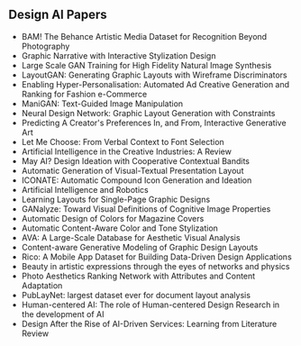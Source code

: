 <h2> Design AI Papers </h2>


<ul>

                             

 <li><a target="_blank" href="https://github.com/manjunath5496/Design-AI-Papers/blob/master/g(1).pdf" style="text-decoration:none;">BAM! The Behance Artistic Media Dataset for Recognition Beyond Photography</a></li>

 <li><a target="_blank" href="https://github.com/manjunath5496/Design-AI-Papers/blob/master/g(2).pdf" style="text-decoration:none;">Graphic Narrative with Interactive Stylization Design</a></li>

<li><a target="_blank" href="https://github.com/manjunath5496/Design-AI-Papers/blob/master/g(3).pdf" style="text-decoration:none;">Large Scale GAN Training for High Fidelity Natural Image Synthesis</a></li>
 <li><a target="_blank" href="https://github.com/manjunath5496/Design-AI-Papers/blob/master/g(4).pdf" style="text-decoration:none;"> LayoutGAN: Generating Graphic Layouts with Wireframe Discriminators</a></li>                              
<li><a target="_blank" href="https://github.com/manjunath5496/Design-AI-Papers/blob/master/g(5).pdf" style="text-decoration:none;"> Enabling Hyper-Personalisation: Automated Ad Creative Generation and Ranking for Fashion e-Commerce</a></li>
<li><a target="_blank" href="https://github.com/manjunath5496/Design-AI-Papers/blob/master/g(6).pdf" style="text-decoration:none;">ManiGAN: Text-Guided Image Manipulation</a></li>
 <li><a target="_blank" href="https://github.com/manjunath5496/Design-AI-Papers/blob/master/g(7).pdf" style="text-decoration:none;">Neural Design Network: Graphic Layout
Generation with Constraints</a></li>

 <li><a target="_blank" href="https://github.com/manjunath5496/Design-AI-Papers/blob/master/g(8).pdf" style="text-decoration:none;"> Predicting A Creator's Preferences In, and From, Interactive Generative Art </a></li>
   <li><a target="_blank" href="https://github.com/manjunath5496/Design-AI-Papers/blob/master/g(9).pdf" style="text-decoration:none;">Let Me Choose: From Verbal Context to Font Selection</a></li>
  
   
 <li><a target="_blank" href="https://github.com/manjunath5496/Design-AI-Papers/blob/master/g(10).pdf" style="text-decoration:none;">Artificial Intelligence in the Creative Industries: A Review </a></li>                              
<li><a target="_blank" href="https://github.com/manjunath5496/Design-AI-Papers/blob/master/g(11).pdf" style="text-decoration:none;">May AI?
Design Ideation with Cooperative Contextual Bandits</a></li>
<li><a target="_blank" href="https://github.com/manjunath5496/Design-AI-Papers/blob/master/g(12).pdf" style="text-decoration:none;">Automatic Generation of Visual-Textual Presentation Layout</a></li>
<li><a target="_blank" href="https://github.com/manjunath5496/Design-AI-Papers/blob/master/g(13).pdf" style="text-decoration:none;">ICONATE:
Automatic Compound Icon Generation and Ideation</a></li>

<li><a target="_blank" href="https://github.com/manjunath5496/Design-AI-Papers/blob/master/g(14).pdf" style="text-decoration:none;">Artificial Intelligence and Robotics</a></li>
                              
<li><a target="_blank" href="https://github.com/manjunath5496/Design-AI-Papers/blob/master/g(15).pdf" style="text-decoration:none;">Learning Layouts for Single-Page Graphic
Designs</a></li>

<li><a target="_blank" href="https://github.com/manjunath5496/Design-AI-Papers/blob/master/g(16).pdf" style="text-decoration:none;">GANalyze: Toward Visual Definitions of Cognitive Image Properties</a></li>

  <li><a target="_blank" href="https://github.com/manjunath5496/Design-AI-Papers/blob/master/g(17).pdf" style="text-decoration:none;">Automatic Design of Colors for Magazine Covers </a></li>   
  
<li><a target="_blank" href="https://github.com/manjunath5496/Design-AI-Papers/blob/master/g(18).pdf" style="text-decoration:none;">Automatic Content-Aware Color and Tone Stylization</a></li> 

  
<li><a target="_blank" href="https://github.com/manjunath5496/Design-AI-Papers/blob/master/g(19).pdf" style="text-decoration:none;">AVA: A Large-Scale Database for Aesthetic Visual Analysis</a></li> 

<li><a target="_blank" href="https://github.com/manjunath5496/Design-AI-Papers/blob/master/g(20).pdf" style="text-decoration:none;">Content-aware Generative Modeling of Graphic Design Layouts</a></li>

<li><a target="_blank" href="https://github.com/manjunath5496/Design-AI-Papers/blob/master/g(21).pdf" style="text-decoration:none;">Rico: A Mobile App Dataset
for Building Data-Driven Design Applications</a></li>
<li><a target="_blank" href="https://github.com/manjunath5496/Design-AI-Papers/blob/master/g(22).pdf" style="text-decoration:none;">Beauty in artistic expressions through
the eyes of networks and physics</a></li> 
 <li><a target="_blank" href="https://github.com/manjunath5496/Design-AI-Papers/blob/master/g(23).pdf" style="text-decoration:none;">Photo Aesthetics Ranking Network with
Attributes and Content Adaptation</a></li> 
 

   <li><a target="_blank" href="https://github.com/manjunath5496/Design-AI-Papers/blob/master/g(24).pdf" style="text-decoration:none;">PubLayNet: largest dataset ever for document layout analysis</a></li>
 
  <li><a target="_blank" href="https://github.com/manjunath5496/Design-AI-Papers/blob/master/g(25).pdf" style="text-decoration:none;">Human-centered AI: The role of Human-centered Design Research in the development of AI</a></li> 
 

   <li><a target="_blank" href="https://github.com/manjunath5496/Design-AI-Papers/blob/master/g(26).pdf" style="text-decoration:none;">Design After the Rise of AI-Driven Services: Learning from Literature Review</a></li>
 
 
 
 
 
 </ul>
